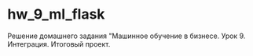 # hw_9_ml_flask
Решение домашнего  задания "Машинное обучение в бизнесе. Урок 9. Интеграция. Итоговый проект.
